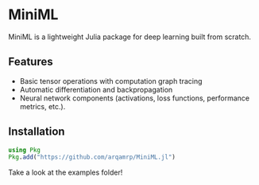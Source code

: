 # MiniML

MiniML is a lightweight Julia package for deep learning built from scratch.

## Features
- Basic tensor operations with computation graph tracing
- Automatic differentiation and backpropagation
- Neural network components (activations, loss functions, performance metrics, etc.).

## Installation
```julia
using Pkg
Pkg.add("https://github.com/arqamrp/MiniML.jl")
```

Take a look at the examples folder!

